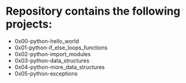 # Repository contains the following projects:

* 0x00-python-hello_world  
* 0x01-python-if_else_loops_functions  
* 0x02-python-import_modules  
* 0x03-python-data_structures  
* 0x04-python-more_data_structures  
* 0x05-python-exceptions
